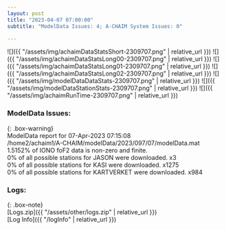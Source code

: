 ```yaml
---
layout: post
title: "2023-04-07 07:00:00"
subtitle: "ModelData Issues: 4; A-CHAIM System Issues: 0"

---
```


![]({{ "/assets/img/achaimDataStatsShort-2309707.png" | relative_url }})
![]({{ "/assets/img/achaimDataStatsLong00-2309707.png" | relative_url }})
![]({{ "/assets/img/achaimDataStatsLong01-2309707.png" | relative_url }})
![]({{ "/assets/img/achaimDataStatsLong02-2309707.png" | relative_url }})
![]({{ "/assets/img/modelDataDataStats-2309707.png" | relative_url }})
![]({{ "/assets/img/modelDataStationStats-2309707.png" | relative_url }})
![]({{ "/assets/img/achaimRunTime-2309707.png" | relative_url }})


### ModelData Issues:  
  
{: .box-warning}  
 ModelData report for 07-Apr-2023 07:15:08   
 /home2/achaim1/A-CHAIM/modelData/2023/097/07/modelData.mat   
 1.5152% of IONO foF2 data is non-zero and finite.   
 0% of all possible stations for JASON were downloaded. x3   
 0% of all possible stations for KASI were downloaded. x1275   
 0% of all possible stations for KARTVERKET were downloaded. x984   
  


### Logs:  
  
{: .box-note}  
[Logs.zip]({{ "/assets/other/logs.zip" | relative_url }})  
[Log Info]({{ "/logInfo" | relative_url }})  
